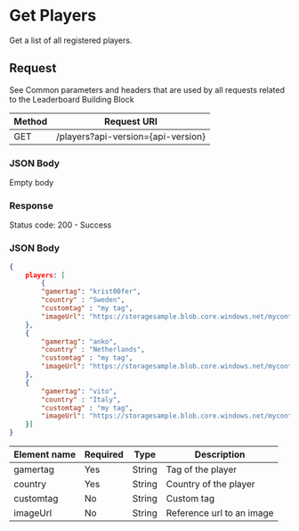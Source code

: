 # Get Players

Get a list of all registered players.

## Request

See Common parameters and headers that are used by all requests related to the Leaderboard Building Block

Method  | Request URI
------- | -----------
GET     | /players?api-version={api-version}

### JSON Body

Empty body

### Response

Status code: 200 - Success

### JSON Body

```json
{
    players: [
        {
        "gamertag": "krist00fer",
        "country" : "Sweden",
        "customtag" : "my tag",
        "imageUrl": "https://storagesample.blob.core.windows.net/mycontainer/photos/kristofer.jpg"    
    },
    {
        "gamertag": "anko",
        "country" : "Netherlands",
        "customtag" : "my tag",
        "imageUrl": "https://storagesample.blob.core.windows.net/mycontainer/photos/kristofer.jpg"    
    },
    {
        "gamertag": "vito",
        "country" : "Italy",
        "customtag" : "my tag",
        "imageUrl": "https://storagesample.blob.core.windows.net/mycontainer/photos/kristofer.jpg"    
    }]
}
```

Element name        | Required  | Type       | Description
------------------- | --------- | ---------  | -----------
gamertag            | Yes       | String     | Tag of the player
country             | Yes       | String     | Country of the player
customtag           | No        | String     | Custom tag
imageUrl            | No        | String     | Reference url to an image
